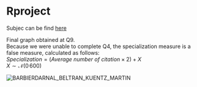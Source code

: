 # Rproject

Subjec can be find [here](https://meek-parfait-60672c.netlify.app/docs/R%20programming%20--%20Assignment.pdf)

Final graph obtained at Q9.\
Because we were unable to complete Q4, the specialization measure is a false measure, calculated as follows: \
$Specialization = (Average \ number \ of \ citation \times 2) + X$\
$X \sim \mathcal{N}(0\,600)$

![BARBIERDARNAL_BELTRAN_KUENTZ_MARTIN](https://user-images.githubusercontent.com/79746670/202872489-a6ec29d1-008e-4b32-9b11-6898a28d30d8.jpeg)

